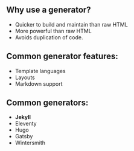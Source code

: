 ---
---

## Why use a generator?

* Quicker to build and maintain than raw HTML
* More powerful than raw HTML
* Avoids duplication of code.

## Common generator features:

* Template languages
* Layouts
* Markdown support

## Common generators:

* **Jekyll**
* Eleventy
* Hugo
* Gatsby
* Wintersmith
